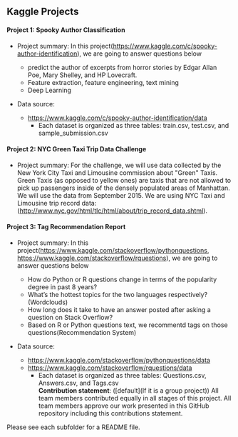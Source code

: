 ## Kaggle Projects
#### Project 1: Spooky Author Classification
    
+ Project summary: In this project(https://www.kaggle.com/c/spooky-author-identification), we are going to answer questions below  
    + predict the author of excerpts from horror stories by Edgar Allan Poe, Mary Shelley, and HP Lovecraft.
    + Feature extraction, feature engineering, text mining
    + Deep Learning 

+ Data source:  
    + https://www.kaggle.com/c/spooky-author-identification/data   
        + Each dataset is organized as three tables: train.csv, test.csv, and sample_submission.csv   


#### Project 2: NYC Green Taxi Trip Data Challenge
    
+ Project summary: For the challenge, we will use data collected by the New York City Taxi and Limousine commission about "Green" Taxis. Green Taxis (as opposed to yellow ones) are taxis that are not allowed to pick up passengers inside of the densely populated areas of Manhattan. We will use the data from September 2015. We are using NYC Taxi and Limousine trip record data: (http://www.nyc.gov/html/tlc/html/about/trip_record_data.shtml).

#### Project 3: Tag Recommendation Report
    
+ Project summary: In this project(https://www.kaggle.com/stackoverflow/pythonquestions, https://www.kaggle.com/stackoverflow/rquestions), we are going to answer questions below  
    + How do Python or R questions change in terms of the popularity degree in past 8 years? 
    + What’s the hottest topics for the two languages respectively? (Wordclouds)
    + How long does it take to have an answer posted after asking a question on Stack Overflow? 
    + Based on R or Python questions text, we recommentd tags on those questions(Recommendation System)

+ Data source:  
    + https://www.kaggle.com/stackoverflow/pythonquestions/data
    + https://www.kaggle.com/stackoverflow/rquestions/data
        + Each dataset is organized as three tables: Questions.csv, Answers.csv, and Tags.csv  
**Contribution statement**: ([default](If it is a group project)) All team members contributed equally in all stages of this project. All team members approve our work presented in this GitHub repository including this contributions statement. 

Please see each subfolder for a README file.
